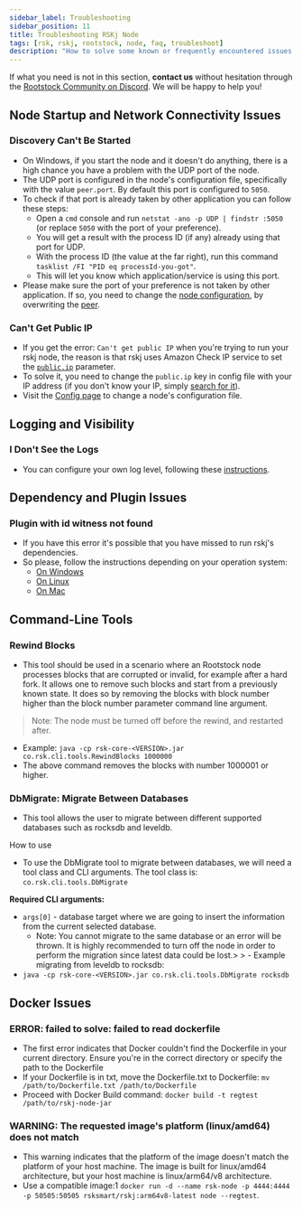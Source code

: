 ```yaml
---
sidebar_label: Troubleshooting
sidebar_position: 11
title: Troubleshooting RSKj Node
tags: [rsk, rskj, rootstock, node, faq, troubleshoot]
description: "How to solve some known or frequently encountered issues when working with the RSKj node"
---
```



If what you need is not in this section, **contact us** without hesitation through the [Rootstock Community on Discord](https://rootstock.io/discord). We will be happy to help you!

## Node Startup and Network Connectivity Issues

### Discovery Can't Be Started
- On Windows, if you start the node and it doesn't do anything, there is a high chance you have a problem with the UDP port of the node.
- The UDP port is configured in the node's configuration file, specifically with the value `peer.port`. By default this port is configured to `5050`.
- To check if that port is already taken by other application you can follow these steps:
    - Open a `cmd` console and run `netstat -ano -p UDP | findstr :5050` (or replace `5050` with the port of your preference).
    - You will get a result with the process ID (if any) already using that port for UDP.
    - With the process ID (the value at the far right), run this command `tasklist /FI "PID eq processId-you-got"`.
    - This will let you know which application/service is using this port.
- Please make sure the port of your preference is not taken by other application. If so, you need to change the [node configuration](/node-operators/setup/configuration/preferences), by overwriting the [peer](/node-operators/setup/configuration/preferences).

### Can't Get Public IP
- If you get the error: `Can't get public IP` when you're trying to run your rskj node, the reason is that rskj uses Amazon Check IP service to set the [`public.ip`](/node-operators/setup/configuration/reference/) parameter.
- To solve it, you need to change the `public.ip` key in config file with your IP address (if you don't know your IP, simply [search for it](https://www.google.com/search?q=what's+my+IP+address)).
- Visit the [Config page](/node-operators/setup/configuration/) to change a node's configuration file.

## Logging and Visibility

### I Don't See the Logs
- You can configure your own log level, following these [instructions](/node-operators/setup/configuration/verbosity).

## Dependency and Plugin Issues

### Plugin with id witness not found
- If you have this error it's possible that you have missed to run rskj's dependencies.
- So please, follow the instructions depending on your operation system:
    - [On Windows](/node-operators/setup/node-runner/windows)
    - [On Linux](/node-operators/setup/node-runner/linux)
    - [On Mac](/node-operators/setup/node-runner/macos)

## Command-Line Tools

### Rewind Blocks

- This tool should be used in a scenario where an Rootstock node processes blocks that are corrupted or invalid, for example after a hard fork. It allows one to remove such blocks and start from a previously known state. It does so by removing the blocks with block number higher than the block number parameter command line argument.

> Note: The node must be turned off before the rewind, and restarted after.

- Example: `java -cp rsk-core-<VERSION>.jar co.rsk.cli.tools.RewindBlocks 1000000`
- The above command removes the blocks with number 1000001 or higher.

### DbMigrate: Migrate Between Databases
- This tool allows the user to migrate between different supported databases such as rocksdb and leveldb.

How to use
- To use the DbMigrate tool to migrate between databases, we will need a tool class and CLI arguments.
  The tool class is: `co.rsk.cli.tools.DbMigrate`

**Required CLI arguments:**
- `args[0]` - database target where we are going to insert the information from the current selected database.
    - Note: You cannot migrate to the same database or an error will be thrown. It is highly recommended to turn off the node in order to perform the migration since latest data could be lost.> > - Example migrating from leveldb to rocksdb:
- `java -cp rsk-core-<VERSION>.jar co.rsk.cli.tools.DbMigrate rocksdb`

## Docker Issues

### ERROR: failed to solve: failed to read dockerfile
- The first error indicates that Docker couldn't find the Dockerfile in your current directory. Ensure you're in the correct directory or specify the path to the Dockerfile
- If your Dockerfile is in txt, move the Dockerfile.txt to Dockerfile: `mv /path/to/Dockerfile.txt /path/to/Dockerfile`
- Proceed with Docker Build command: `docker build -t regtest /path/to/rskj-node-jar`

### WARNING: The requested image's platform (linux/amd64) does not match
- This warning indicates that the platform of the image doesn't match the platform of your host machine. The image is built for linux/amd64 architecture, but your host machine is linux/arm64/v8 architecture.
- Use a compatible image:1 `docker run -d --name rsk-node -p 4444:4444 -p 50505:50505 rsksmart/rskj:arm64v8-latest node --regtest`.